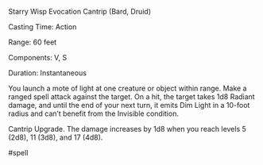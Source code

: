 Starry Wisp
Evocation Cantrip (Bard, Druid)

Casting Time: Action

Range: 60 feet

Components: V, S

Duration: Instantaneous

You launch a mote of light at one creature or object within range. Make a ranged spell attack against the target. On a hit, the target takes 1d8 Radiant damage, and until the end of your next turn, it emits Dim Light in a 10-foot radius and can’t benefit from the Invisible condition.

Cantrip Upgrade. The damage increases by 1d8 when you reach levels 5 (2d8), 11 (3d8), and 17 (4d8).

#spell